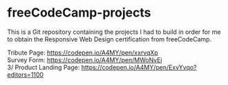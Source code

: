 # freeCodeCamp-projects

This is a Git repository containing the projects I had to build in order for me to obtain the Responsive Web Design certification from freeCodeCamp.

Tribute Page: https://codepen.io/A4MY/pen/xxrvqXp <br>
Survey Form: https://codepen.io/A4MY/pen/MWoNvEj <br>
3/ Product Landing Page: https://codepen.io/A4MY/pen/ExvYvqo?editors=1100 <br>
